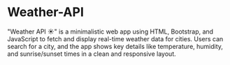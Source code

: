 # Weather-API
"Weather API ☀️" is a minimalistic web app using HTML, Bootstrap, and JavaScript to fetch and display real-time weather data for cities. Users can search for a city, and the app shows key details like temperature, humidity, and sunrise/sunset times in a clean and responsive layout.
